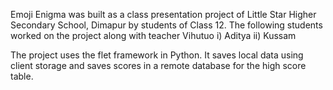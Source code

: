 Emoji Enigma was built as a class presentation project of Little Star Higher Secondary School, Dimapur by students of Class 12.
The following students worked on the project along with teacher Vihutuo
i) Aditya
ii) Kussam

The project uses the flet framework in Python. 
It saves local data using client storage and saves scores in a remote database for the high score table.